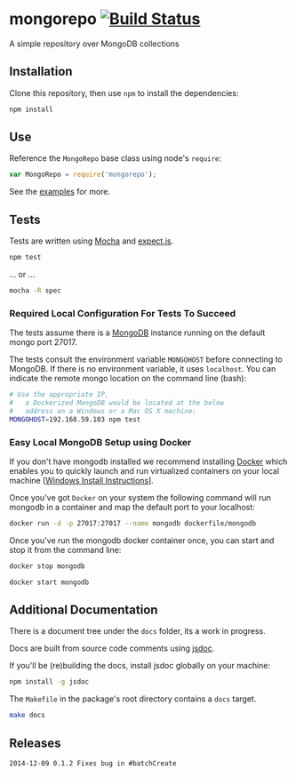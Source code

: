 # mongorepo [![Build Status](https://drone.io/github.com/VacationRoost/mongorepo/status.png)](https://drone.io/github.com/VacationRoost/mongorepo/latest)

A simple repository over MongoDB collections

## Installation

Clone this repository, then use `npm` to install the dependencies:

```bash
npm install
```

## Use

Reference the `MongoRepo` base class using node's `require`:

```javascript
var MongoRepo = require('mongorepo');
```

See the [examples](https://github.com/VacationRoost/mongorepo/blob/master/examples/raw-repo-example.js) for more.

## Tests

Tests are written using [Mocha](http://mochajs.org/) and [expect.js](https://github.com/Automattic/expect.js).

```bash
npm test
```

... or ...

```bash
mocha -R spec
```

### Required Local Configuration For Tests To Succeed

The tests assume there is a [MongoDB](http://www.mongodb.org/) instance running on the default mongo port 27017.

The tests consult the environment variable `MONGOHOST` before connecting to MongoDB. If there is no environment variable, it uses `localhost`. You can indicate the remote mongo location on the command line (bash):

```bash
# Use the appropriate IP,
#   a Dockerized MongoDB would be located at the below
#   address on a Windows or a Mac OS X machine:
MONGOHOST=192.168.59.103 npm test
```

### Easy Local MongoDB Setup using Docker

If you don't have mongodb installed we recommend installing [Docker](https://docs.docker.com) which enables you to quickly launch and run virtualized containers on your local machine \[[Windows Install Instructions](https://docs.docker.com/installation/windows/)\].

Once you've got `Docker` on your system the following command will run mongodb in a container and map the default port to your localhost:

```bash
docker run -d -p 27017:27017 --name mongodb dockerfile/mongodb
```

Once you've run the mongodb docker container once, you can start and stop it from the command line:

```bash
docker stop mongodb
```

```bash
docker start mongodb
```

## Additional Documentation

There is a document tree under the `docs` folder, its a work in progress.

Docs are built from source code comments using [jsdoc](http://usejsdoc.org/).

If you'll be (re)building the docs, install jsdoc globally on your machine:

```bash
npm install -g jsdoc
```

The `Makefile` in the package's root directory contains a `docs` target.

```bash
make docs
```

## Releases

```
2014-12-09 0.1.2 Fixes bug in #batchCreate
```
